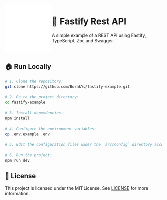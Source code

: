 <img src="https://raw.githubusercontent.com/fastify/graphics/master/fastify-1000px-square-01.png" align="left" width="150" height="150" alt="Fastify Logo">

# 🚀 Fastify Rest API

A simple example of a REST API using Fastify, TypeScript, Zod and Swagger.

<br />

## 🏠 Run Locally
```bash 
# 1. Clone the repository:
git clone https://github.com/BurakYs/fastify-example.git

# 2. Go to the project directory:
cd fastify-example

# 3. Install dependencies:
npm install

# 4. Configure the environment variables:
cp .env.example .env

# 5. Edit the configuration files under the `src/config` directory according to your needs.

# 6. Run the project:
npm run dev
```

## 📝 License

This project is licensed under the MIT License. See [LICENSE](./LICENSE) for more information.
